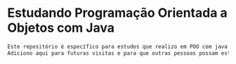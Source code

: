 # Estudando Programação Orientada a Objetos com Java

```js
Este repositório é específico para estudos que realizo em POO com java.
Adiciono aqui para futuras visitas e para que outras pessoas possam estudar também.
```
